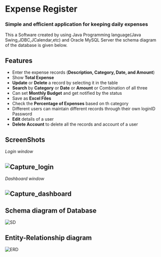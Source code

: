 # Expense Register
### Simple and efficient application for keeping  daily expenses
This a Software created by using Java Programming language(Java Swing,JDBC,JCalendar,etc) and Oracle MySQL Server
the schema diagram of the database is given below.

## Features 
- Enter the expense records (**Description, Category, Date, and Amount**)
- Show **Total Expense**
- **Update** or **Delete** a record by selecting it in the table
- **Search** by **Category** or **Date** or **Amount** or Combination of all three
- Can set **Monthly Budget** and get notified by the status
- Save as **Excel Files**
- Check the **Percentage of Expenses** based on th category
- Different users can maintain different records through their own loginID Password
- **Edit** details of a user
- **Delete Account** to delete all the records and account of a user

## ScreenShots
*Login window*

![Capture_login](https://user-images.githubusercontent.com/62126060/120692535-85f59e00-c4c5-11eb-9a05-80771144216e.JPG)
-------------------------------
*Dashboard window*

![Capture_dashboard](https://user-images.githubusercontent.com/62126060/120692543-87bf6180-c4c5-11eb-8d1f-f45a45f895ba.JPG)
-------------------------------

## Schema diagram of Database
![SD](https://user-images.githubusercontent.com/62126060/120697292-29957d00-c4cb-11eb-8d30-29649d7821b5.JPG)

## Entity-Relationship diagram
![ERD](https://user-images.githubusercontent.com/62126060/120697350-3b772000-c4cb-11eb-9348-b1b4c9a2a660.JPG)




